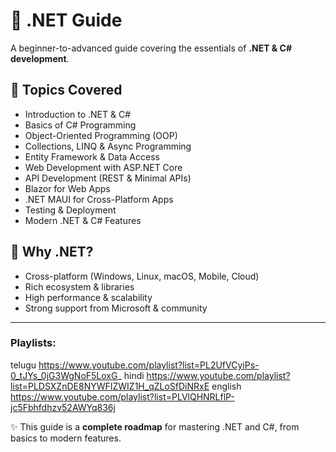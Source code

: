 # 📘 .NET Guide

A beginner-to-advanced guide covering the essentials of **.NET & C# development**.

## 📖 Topics Covered
- Introduction to .NET & C#
- Basics of C# Programming
- Object-Oriented Programming (OOP)
- Collections, LINQ & Async Programming
- Entity Framework & Data Access
- Web Development with ASP.NET Core
- API Development (REST & Minimal APIs)
- Blazor for Web Apps
- .NET MAUI for Cross-Platform Apps
- Testing & Deployment
- Modern .NET & C# Features

## 🚀 Why .NET?
- Cross-platform (Windows, Linux, macOS, Mobile, Cloud)
- Rich ecosystem & libraries
- High performance & scalability
- Strong support from Microsoft & community

---

### Playlists:

telugu
https://www.youtube.com/playlist?list=PL2UfVCyiPs-0_tJYs_0jG3WgNoF5LoxG_
hindi
https://www.youtube.com/playlist?list=PLDSXZnDE8NYWFIZWIZ1H_qZLoSfDiNRxE
english
https://www.youtube.com/playlist?list=PLVlQHNRLflP-jc5Fbhfdhzv52AWYq836j

✨ This guide is a **complete roadmap** for mastering .NET and C#, from basics to modern features.

